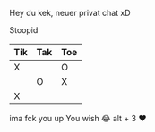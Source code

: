 Hey du kek, neuer privat chat xD


Stoopid


| Tik | Tak | Toe |
| --- | --- | --- |
|   X  |     |  O   |
|     |  O   |  X   |
|  X   |     |     |

ima fck you up
You wish
😂
alt + 3 ♥